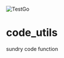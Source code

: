 ![TestGo](https://github.com/hyperxcode/code_utils/workflows/TestGo/badge.svg)

# code_utils


sundry code function
